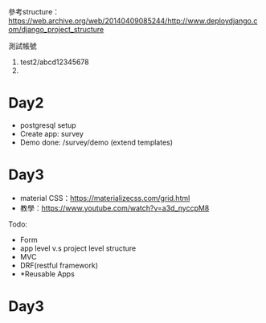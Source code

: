 參考structure：https://web.archive.org/web/20140409085244/http://www.deploydjango.com/django_project_structure<br>

測試帳號
1. test2/abcd12345678
2. 

# Day2
- postgresql setup
- Create app: survey
- Demo done: /survey/demo (extend templates)

# Day3
- material CSS：https://materializecss.com/grid.html
- 教學：https://www.youtube.com/watch?v=a3d_nyccpM8
 
Todo:
- Form
- app level v.s project level structure
- MVC
- DRF(restful framework)
- *Reusable Apps

# Day3


